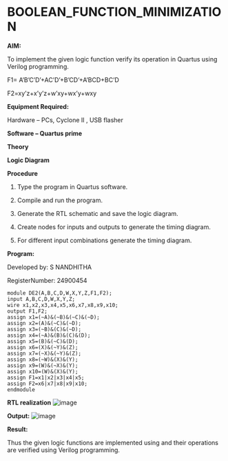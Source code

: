 # BOOLEAN_FUNCTION_MINIMIZATION

**AIM:**

To implement the given logic function verify its operation in Quartus using Verilog programming.

F1= A’B’C’D’+AC’D’+B’CD’+A’BCD+BC’D 

F2=xy’z+x’y’z+w’xy+wx’y+wxy

**Equipment Required:**

Hardware – PCs, Cyclone II , USB flasher

**Software – Quartus prime**

**Theory**

**Logic Diagram**

**Procedure**

1.	Type the program in Quartus software.

2.	Compile and run the program.

3.	Generate the RTL schematic and save the logic diagram.

4.	Create nodes for inputs and outputs to generate the timing diagram.

5.	For different input combinations generate the timing diagram.


**Program:**

Developed by: S NANDHITHA

RegisterNumber:  24900454

~~~
module DE2(A,B,C,D,W,X,Y,Z,F1,F2);
input A,B,C,D,W,X,Y,Z;
wire x1,x2,x3,x4,x5,x6,x7,x8,x9,x10;
output F1,F2;
assign x1=(~A)&(~B)&(~C)&(~D);
assign x2=(A)&(~C)&(~D);
assign x3=(~B)&(C)&(~D);
assign x4=(~A)&(B)&(C)&(D);
assign x5=(B)&(~C)&(D);
assign x6=(X)&(~Y)&(Z);
assign x7=(~X)&(~Y)&(Z);
assign x8=(~W)&(X)&(Y);
assign x9=(W)&(~X)&(Y);
assign x10=(W)&(X)&(Y);
assign F1=x1|x2|x3|x4|x5;
assign F2=x6|x7|x8|x9|x10;
endmodule
~~~

**RTL realization**
![image](https://github.com/user-attachments/assets/2f8b636f-576b-4adf-a500-77703512b697)



**Output:**
![image](https://github.com/user-attachments/assets/6e3040b2-6131-4004-a943-849dbbda425e)

**Result:**

Thus the given logic functions are implemented using and their operations are verified using Verilog programming.

